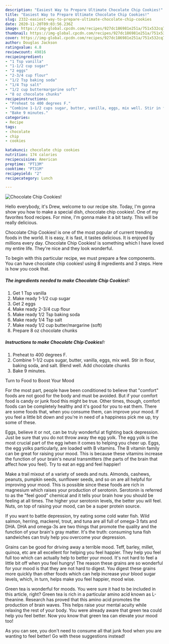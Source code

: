 ```yaml
---
description: "Easiest Way to Prepare Ultimate Chocolate Chip Cookies!"
title: "Easiest Way to Prepare Ultimate Chocolate Chip Cookies!"
slug: 2332-easiest-way-to-prepare-ultimate-chocolate-chip-cookies
date: 2020-11-20T09:03:56.236Z
image: https://img-global.cpcdn.com/recipes/927dc186981e251a/751x532cq70/chocolate-chip-cookies-recipe-main-photo.jpg
thumbnail: https://img-global.cpcdn.com/recipes/927dc186981e251a/751x532cq70/chocolate-chip-cookies-recipe-main-photo.jpg
cover: https://img-global.cpcdn.com/recipes/927dc186981e251a/751x532cq70/chocolate-chip-cookies-recipe-main-photo.jpg
author: Douglas Jackson
ratingvalue: 4.8
reviewcount: 49816
recipeingredient:
- "1 Tsp vanilla"
- "1-1/2 cup sugar"
- "2 eggs"
- "2-3/4 cup flour"
- "1/2 Tsp baking soda"
- "1/4 Tsp salt"
- "1/2 cup buttermargarine soft"
- "8 oz chocolate chunks"
recipeinstructions:
- "Preheat to 400 degrees F."
- "Combine 1-1/2 cups sugar, butter, vanilla, eggs, mix well. Stir in flour, baking soda, and salt. Blend well. Add chocolate chunks"
- "Bake 9 minutes."
categories:
- Recipe
tags:
- chocolate
- chip
- cookies

katakunci: chocolate chip cookies 
nutrition: 174 calories
recipecuisine: American
preptime: "PT13M"
cooktime: "PT31M"
recipeyield: "2"
recipecategory: Lunch

---
```



![Chocolate Chip Cookies!](https://img-global.cpcdn.com/recipes/927dc186981e251a/751x532cq70/chocolate-chip-cookies-recipe-main-photo.jpg)

Hello everybody, it's Drew, welcome to our recipe site. Today, I'm gonna show you how to make a special dish, chocolate chip cookies!. One of my favorites food recipes. For mine, I'm gonna make it a bit tasty. This will be really delicious.

Chocolate Chip Cookies! is one of the most popular of current trending foods in the world. It is easy, it is fast, it tastes delicious. It is enjoyed by millions every day. Chocolate Chip Cookies! is something which I have loved my entire life. They're nice and they look wonderful.




To begin with this particular recipe, we must prepare a few components. You can have chocolate chip cookies! using 8 ingredients and 3 steps. Here is how you cook that.

<!--inarticleads1-->

##### The ingredients needed to make Chocolate Chip Cookies!:

1. Get 1 Tsp vanilla
1. Make ready 1-1/2 cup sugar
1. Get 2 eggs
1. Make ready 2-3/4 cup flour
1. Make ready 1/2 Tsp baking soda
1. Make ready 1/4 Tsp salt
1. Make ready 1/2 cup butter/margarine (soft)
1. Prepare 8 oz chocolate chunks




<!--inarticleads2-->

##### Instructions to make Chocolate Chip Cookies!:

1. Preheat to 400 degrees F.
1. Combine 1-1/2 cups sugar, butter, vanilla, eggs, mix well. Stir in flour, baking soda, and salt. Blend well. Add chocolate chunks
1. Bake 9 minutes.




Turn to Food to Boost Your Mood


For the most part, people have been conditioned to believe that "comfort" foods are not good for the body and must be avoided. But if your comfort food is candy or junk food this might be true. Other times, though, comfort foods can be completely healthy and it's good for you to eat them. There are some foods that, when you consume them, can improve your mood. If you feel a little bit down and you're in need of a happiness pick me up, try some of these.

Eggs, believe it or not, can be truly wonderful at fighting back depression. Just be sure that you do not throw away the egg yolk. The egg yolk is the most crucial part of the egg iwhen it comes to helping you cheer up. Eggs, the egg yolks particularly, are loaded with B vitamins. The B vitamin family can be great for raising your mood. This is because these vitamins increase the function of your brain's neural transmitters (the parts of the brain that affect how you feel). Try to eat an egg and feel happier!

Make a trail mixout of a variety of seeds and nuts. Almonds, cashews, peanuts, pumpkin seeds, sunflower seeds, and so on are all helpful for improving your mood. This is possible since these foods are rich in magnesium which raises your production of serotonin. Serotonin is referred to as the "feel good" chemical and it tells your brain how you should be feeling at all times. The higher your serotonin levels, the better you will feel. Nuts, on top of raising your mood, can be a super protein source.

If you want to battle depression, try eating some cold water fish. Wild salmon, herring, mackerel, trout, and tuna are all full of omega-3 fats and DHA. DHA and omega-3s are two things that promote the quality and the function of your brain's gray matter. It's the truth: consuming tuna fish sandwiches can truly help you overcome your depression. 

Grains can be good for driving away a terrible mood. Teff, barley, millet, quinoa, etc are all excellent for helping you feel happier. They help you feel full too which can actually help to better your mood. It's not hard to feel a little bit off when you feel hungry! The reason these grains are so wonderful for your mood is that they are not hard to digest. You digest these grains more quickly than other foods which can help increase your blood sugar levels, which, in turn, helps make you feel happier, mood wise.

Green tea is wonderful for moods. You were sure it had to be included in this article, right? Green tea is rich in a particular amino acid known as L-theanine. Research has proved that this amino acid promotes the production of brain waves. This helps raise your mental acuity while relaxing the rest of your body. You were already aware that green tea could help you feel better. Now you know that green tea can elevate your mood too!

As you can see, you don't need to consume all that junk food when you are wanting to feel better! Go  with  these suggestions  instead!

